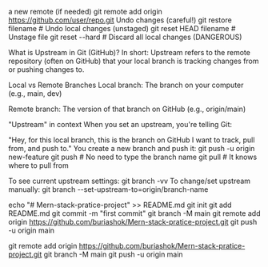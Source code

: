 
a new remote (if needed)
git remote add origin https://github.com/user/repo.git
Undo changes (careful!)
git restore filename # Undo local changes (unstaged)
git reset HEAD filename # Unstage file
git reset --hard # Discard all local changes (DANGEROUS)

What is Upstream in Git (GitHub)?
In short:
Upstream refers to the remote repository (often on GitHub) that your local branch is tracking changes from or pushing
changes to.

Local vs Remote Branches
Local branch: The branch on your computer (e.g., main, dev)

Remote branch: The version of that branch on GitHub (e.g., origin/main)

"Upstream" in context
When you set an upstream, you're telling Git:

"Hey, for this local branch, this is the branch on GitHub I want to track, pull from, and push to."
You create a new branch and push it:
git push -u origin new-feature
git push # No need to type the branch name
git pull # It knows where to pull from

To see current upstream settings:
git branch -vv
To change/set upstream manually:
git branch --set-upstream-to=origin/branch-name

echo "# Mern-stack-pratice-project" >> README.md
git init
git add README.md
git commit -m "first commit"
git branch -M main
git remote add origin https://github.com/buriashok/Mern-stack-pratice-project.git
git push -u origin main

git remote add origin https://github.com/buriashok/Mern-stack-pratice-project.git
git branch -M main
git push -u origin main